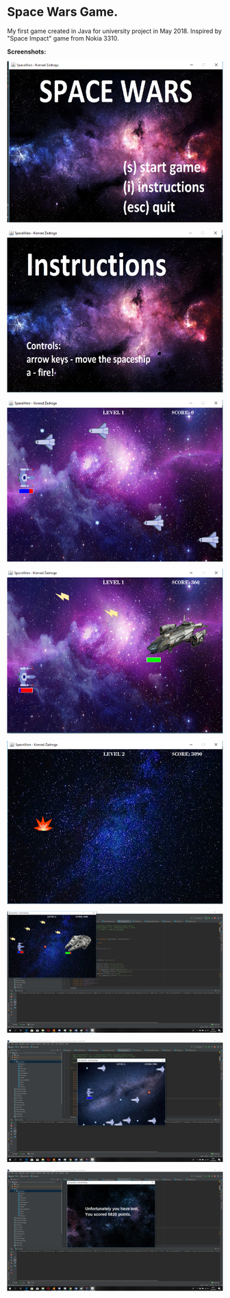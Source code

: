 # Space Wars Game.
My first game created in Java for university project in May 2018. Inspired by "Space Impact" game from Nokia 3310. 

<b>Screenshots:</b>

![Alt text](/src/screenshots/screenone.png?raw=true "Screenshot1")

![Alt text](/src/screenshots/screeninstruction.png?raw=true "Screenshot2")

![Alt text](/src/screenshots/screentwo.png?raw=true "Screenshot3")

![Alt text](/src/screenshots/screenthree.png?raw=true "Screenshot4")

![Alt text](/src/screenshots/screenfour.png?raw=true "Screenshot5")

![Alt text](/src/screenshots/screenfive.png?raw=true "Screenshot6")

![Alt text](/src/screenshots/screensix.png?raw=true "Screenshot7")

![Alt text](/src/screenshots/screenscore.png?raw=true "Screenshot8")
